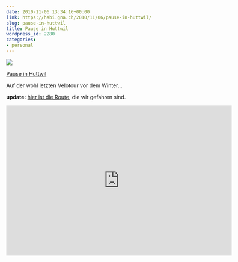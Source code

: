```yaml
---
date: 2010-11-06 13:34:16+00:00
link: https://habi.gna.ch/2010/11/06/pause-in-huttwil/
slug: pause-in-huttwil
title: Pause in Huttwil
wordpress_id: 2280
categories:
- personal
---
```


[![](https://static.flickr.com/1128/5151236800_c7e93f9fb8_m.jpg)](https://www.flickr.com/photos/habi/5151236800/)

[Pause in Huttwil](https://www.flickr.com/photos/habi/5151236800/)

Auf der wohl letzten Velotour vor dem Winter...

**update:** [hier ist die Route](https://www.alltrails.com/widget/map?file_id=iuhqlqjlodqludfy), die wir gefahren sind.

<iframe src="https://www.alltrails.com/widget/map?file_id=iuhqlqjlodqludfy" scrolling="no" marginheight="0" marginwidth="0" width="600" height="400" frameborder="0"></iframe>
